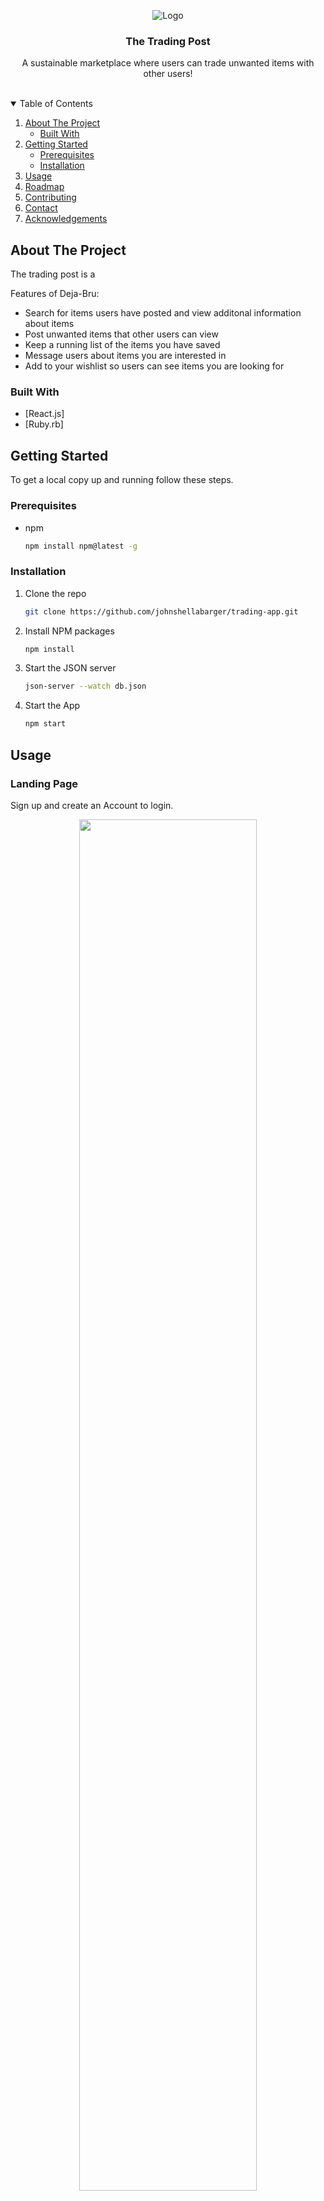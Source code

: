 <p align="center">
    <img src="https://user-images.githubusercontent.com/82396393/134072508-0ee3b4b5-a8be-4a0e-b229-763a7990b208.png" alt="Logo">
  <h3 align="center">The Trading Post</h3>
  <p align="center">
    A sustainable marketplace where users can trade unwanted items with other users!
    <br />
    <br />
  </p>
</p>

<!-- TABLE OF CONTENTS -->
<details open="open">
  <summary>Table of Contents</summary>
  <ol>
    <li>
      <a href="#about-the-project">About The Project</a>
      <ul>
        <li><a href="#built-with">Built With</a></li>
      </ul>
    </li>
    <li>
      <a href="#getting-started">Getting Started</a>
      <ul>
        <li><a href="#prerequisites">Prerequisites</a></li>
        <li><a href="#installation">Installation</a></li>
      </ul>
    </li>
    <li><a href="#usage">Usage</a></li>
    <li><a href="#roadmap">Roadmap</a></li>
    <li><a href="#contributing">Contributing</a></li>
    <li><a href="#contact">Contact</a></li>
    <li><a href="#acknowledgements">Acknowledgements</a></li>
  </ol>
</details>



<!-- ABOUT THE PROJECT -->
## About The Project


The trading post is a 

Features of Deja-Bru:
* Search for items users have posted and view additonal information about items
* Post unwanted items that other users can view
* Keep a running list of the items you have saved
* Message users about items you are interested in
* Add to your wishlist so users can see items you are looking for 

### Built With

* [React.js]
* [Ruby.rb]

<!-- GETTING STARTED -->
## Getting Started

To get a local copy up and running follow these steps.

### Prerequisites

* npm
  ```sh
  npm install npm@latest -g
  ```

### Installation

1. Clone the repo
   ```sh
   git clone https://github.com/johnshellabarger/trading-app.git
   ```
2. Install NPM packages
   ```sh
   npm install
   ```
3. Start the JSON server
   ```sh
   json-server --watch db.json
   ```
4. Start the App
   ```sh
   npm start
   ```

<!-- USAGE EXAMPLES -->
## Usage

### Landing Page
Sign up and create an Account to login. 
<p align='center'>
  <img width='75%' src="https://user-images.githubusercontent.com/82396393/134078777-9126963f-9814-40a1-88a7-48985900861b.gif"/>
</p>

### Browse items 
Upon login, you will be greeted with all the items other users have posted. Click on the thumbnail to view more details about these items.  
<p align='center'>
  <img width='75%' src="https://user-images.githubusercontent.com/82396393/134079494-4358e9f7-6c5c-4424-acf4-d36e9f11e537.gif"/>
</p>

### Upload items
Click on "Upload" to upload a photo of an item you want to get rid of. Select the photo and click add photo. Fill out the details for the item and click "Post" 
<p align='center'>
  <img width='75%' src="https://user-images.githubusercontent.com/82396393/134080137-7d65b985-15f4-4258-b6a1-ee88a3928d67.gif"/>
</p>

### Message users about their items
If you are viewing an items detail, there is a option to message a user. Once this button is clicked, it will initiate a conversation with the other user. You can then message them about their item and see if they are willing to trade. 
<p align='center'>
  <img width='75%' src="https://user-images.githubusercontent.com/82396393/134084166-05684232-6e1f-4c80-80f6-13385c5bb3a2.gif"/>
</p>

### Update your wishlist
Add or delete items to your wishlist so other users can see what items you are looking for! 
<p align='center'>
  <img width='75%' src="https://user-images.githubusercontent.com/82396393/134085171-2c84436a-12e7-4135-a2fa-1678952608df.gif"/>
</p>


<!-- CONTACT -->
## Contact

John Shellabarger - [GitHub](https://github.com/johnshellabarger) | [LinkedIn](https://www.linkedin.com/in/johnshellabarger/) | [Email](johnwilliamshellabarger@gmail.com)

Project Link: [https://github.com/johnshellabarger/trading-app](https://github.com/johnshellabarger/trading-app)
